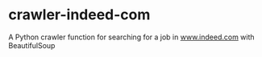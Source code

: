 # crawler-indeed-com
A Python crawler function for searching for a job in www.indeed.com with BeautifulSoup
